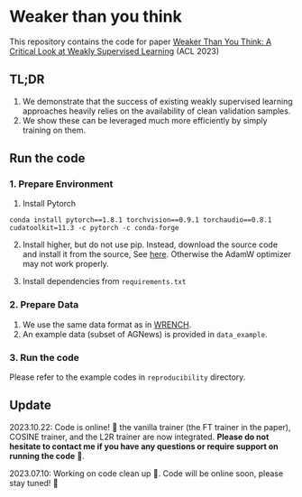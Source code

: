 # Weaker than you think
This repository contains the code for paper [Weaker Than You Think: A Critical Look at Weakly Supervised Learning](https://arxiv.org/abs/2305.17442) (ACL 2023)

## TL;DR

1. We demonstrate that the success of existing weakly supervised learning approaches heavily relies on the availability of clean validation samples. 
2. We show these can be leveraged much more efficiently by simply training on them. 


## Run the code

### 1. Prepare Environment
1. Install Pytorch

```
conda install pytorch==1.8.1 torchvision==0.9.1 torchaudio==0.8.1 cudatoolkit=11.3 -c pytorch -c conda-forge
```

2. Install higher, but do not use pip. Instead, download the source code and install it from the source, See [here](https://github.com/facebookresearch/higher). Otherwise the AdamW optimizer may not work properly.

3. Install dependencies from `requirements.txt`



### 2. Prepare Data
1. We use the same data format as in [WRENCH](https://github.com/JieyuZ2/wrench).
2. An example data (subset of AGNews) is provided in `data_example`.


### 3. Run the code
Please refer to the example codes in `reproducibility` directory.


## Update
2023.10.22: Code is online! 🎉 the vanilla trainer (the FT trainer in the paper), COSINE trainer, and the L2R trainer are now integrated. **Please do not hesitate to contact me if you have any questions or require support on running the code** 🤗.

2023.07.10: Working on code clean up 🧹. Code will be online soon, please stay tuned! 🙌
